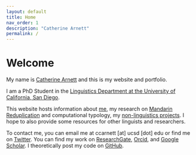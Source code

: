 ```yaml
---
layout: default
title: Home
nav_order: 1
description: "Catherine Arnett"
permalink: /
---
```


# Welcome

My name is [Catherine Arnett](https://catherinearnett.github.io/about) and this is my website and portfolio. 

I am a PhD Student in the [Linguistics Department at the University of California, San Diego](https://linguistics.ucsd.edu/). 

This website hosts information about [me](https://catherinearnett.github.io/about), my research on [Mandarin Reduplication](https://catherinearnett.github.io/research) and computational typology, my [non-linguistics projects](https://catherinearnett.github.io/other). I hope to also provide some resources for other linguists and researchers.


To contact me, you can email me at ccarnett [at] ucsd [dot] edu or find me on [Twitter](https://twitter.com/linguist_cat). You can find my work on [ResearchGate](https://www.researchgate.net/profile/Catherine-Arnett), [Orcid](https://orcid.org/0000-0003-0448-5415), and [Google Scholar](https://scholar.google.com/citations?user=bLS_8RAAAAAJ&hl=en). I theoretically post my code on [GitHub](https://github.com/catherinearnett). 


